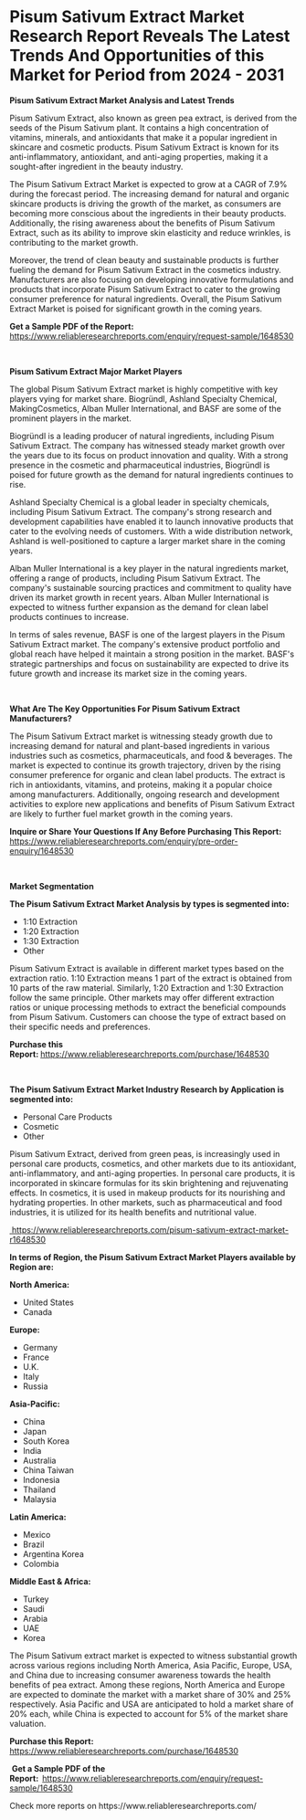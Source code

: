 <p><h1>Pisum Sativum Extract Market Research Report Reveals The Latest Trends And Opportunities of this Market for Period from 2024 - 2031</h1></p><p><strong>Pisum Sativum Extract Market Analysis and Latest Trends</strong></p>
<p><p>Pisum Sativum Extract, also known as green pea extract, is derived from the seeds of the Pisum Sativum plant. It contains a high concentration of vitamins, minerals, and antioxidants that make it a popular ingredient in skincare and cosmetic products. Pisum Sativum Extract is known for its anti-inflammatory, antioxidant, and anti-aging properties, making it a sought-after ingredient in the beauty industry.</p><p>The Pisum Sativum Extract Market is expected to grow at a CAGR of 7.9% during the forecast period. The increasing demand for natural and organic skincare products is driving the growth of the market, as consumers are becoming more conscious about the ingredients in their beauty products. Additionally, the rising awareness about the benefits of Pisum Sativum Extract, such as its ability to improve skin elasticity and reduce wrinkles, is contributing to the market growth.</p><p>Moreover, the trend of clean beauty and sustainable products is further fueling the demand for Pisum Sativum Extract in the cosmetics industry. Manufacturers are also focusing on developing innovative formulations and products that incorporate Pisum Sativum Extract to cater to the growing consumer preference for natural ingredients. Overall, the Pisum Sativum Extract Market is poised for significant growth in the coming years.</p></p>
<p><strong>Get a Sample PDF of the Report:&nbsp;</strong> <a href="https://www.reliableresearchreports.com/enquiry/request-sample/1648530">https://www.reliableresearchreports.com/enquiry/request-sample/1648530</a></p>
<p>&nbsp;</p>
<p><strong>Pisum Sativum Extract Major Market Players</strong></p>
<p><p>The global Pisum Sativum Extract market is highly competitive with key players vying for market share. Biogründl, Ashland Specialty Chemical, MakingCosmetics, Alban Muller International, and BASF are some of the prominent players in the market.</p><p>Biogründl is a leading producer of natural ingredients, including Pisum Sativum Extract. The company has witnessed steady market growth over the years due to its focus on product innovation and quality. With a strong presence in the cosmetic and pharmaceutical industries, Biogründl is poised for future growth as the demand for natural ingredients continues to rise.</p><p>Ashland Specialty Chemical is a global leader in specialty chemicals, including Pisum Sativum Extract. The company's strong research and development capabilities have enabled it to launch innovative products that cater to the evolving needs of customers. With a wide distribution network, Ashland is well-positioned to capture a larger market share in the coming years.</p><p>Alban Muller International is a key player in the natural ingredients market, offering a range of products, including Pisum Sativum Extract. The company's sustainable sourcing practices and commitment to quality have driven its market growth in recent years. Alban Muller International is expected to witness further expansion as the demand for clean label products continues to increase.</p><p>In terms of sales revenue, BASF is one of the largest players in the Pisum Sativum Extract market. The company's extensive product portfolio and global reach have helped it maintain a strong position in the market. BASF's strategic partnerships and focus on sustainability are expected to drive its future growth and increase its market size in the coming years.</p></p>
<p>&nbsp;</p>
<p><strong>What Are The Key Opportunities For Pisum Sativum Extract Manufacturers?</strong></p>
<p><p>The Pisum Sativum Extract market is witnessing steady growth due to increasing demand for natural and plant-based ingredients in various industries such as cosmetics, pharmaceuticals, and food & beverages. The market is expected to continue its growth trajectory, driven by the rising consumer preference for organic and clean label products. The extract is rich in antioxidants, vitamins, and proteins, making it a popular choice among manufacturers. Additionally, ongoing research and development activities to explore new applications and benefits of Pisum Sativum Extract are likely to further fuel market growth in the coming years.</p></p>
<p><strong>Inquire or Share Your Questions If Any Before Purchasing This Report:</strong> <a href="https://www.reliableresearchreports.com/enquiry/pre-order-enquiry/1648530">https://www.reliableresearchreports.com/enquiry/pre-order-enquiry/1648530</a></p>
<p>&nbsp;</p>
<p><strong>Market Segmentation</strong></p>
<p><strong>The Pisum Sativum Extract Market Analysis by types is segmented into:</strong></p>
<p><ul><li>1:10 Extraction</li><li>1:20 Extraction</li><li>1:30 Extraction</li><li>Other</li></ul></p>
<p><p>Pisum Sativum Extract is available in different market types based on the extraction ratio. 1:10 Extraction means 1 part of the extract is obtained from 10 parts of the raw material. Similarly, 1:20 Extraction and 1:30 Extraction follow the same principle. Other markets may offer different extraction ratios or unique processing methods to extract the beneficial compounds from Pisum Sativum. Customers can choose the type of extract based on their specific needs and preferences.</p></p>
<p><strong>Purchase this Report:&nbsp;</strong><a href="https://www.reliableresearchreports.com/purchase/1648530">https://www.reliableresearchreports.com/purchase/1648530</a></p>
<p>&nbsp;</p>
<p><strong>The Pisum Sativum Extract Market Industry Research by Application is segmented into:</strong></p>
<p><ul><li>Personal Care Products</li><li>Cosmetic</li><li>Other</li></ul></p>
<p><p>Pisum Sativum Extract, derived from green peas, is increasingly used in personal care products, cosmetics, and other markets due to its antioxidant, anti-inflammatory, and anti-aging properties. In personal care products, it is incorporated in skincare formulas for its skin brightening and rejuvenating effects. In cosmetics, it is used in makeup products for its nourishing and hydrating properties. In other markets, such as pharmaceutical and food industries, it is utilized for its health benefits and nutritional value.</p></p>
<p><a href="https://www.reliableresearchreports.com/pisum-sativum-extract-market-r1648530">&nbsp;https://www.reliableresearchreports.com/pisum-sativum-extract-market-r1648530</a></p>
<p><strong>In terms of Region, the Pisum Sativum Extract Market Players available by Region are:</strong></p>
<p>
    <p> <strong> North America: </strong>
        <ul>
            <li>United States</li>
            <li>Canada</li>
        </ul>
        </p> 
    <p> <strong> Europe: </strong>
        <ul>
            <li>Germany</li>
            <li>France</li>
            <li>U.K.</li>
            <li>Italy</li>
            <li>Russia</li>
        </ul>
        </p> 
    <p> <strong> Asia-Pacific: </strong>
        <ul>
            <li>China</li>
            <li>Japan</li>
            <li>South Korea</li>
            <li>India</li>
            <li>Australia</li>
            <li>China Taiwan</li>
            <li>Indonesia</li>
            <li>Thailand</li>
            <li>Malaysia</li>
        </ul>
        </p> 
    <p> <strong> Latin America: </strong>
        <ul>
            <li>Mexico</li>
            <li>Brazil</li>
            <li>Argentina Korea</li>
            <li>Colombia</li>
        </ul>
        </p> 
    <p> <strong> Middle East & Africa: </strong>
        <ul>
            <li>Turkey</li>
            <li>Saudi</li>
            <li>Arabia</li>
            <li>UAE</li>
            <li>Korea</li>
        </ul>
    </p>
    </p>
<p><p>The Pisum Sativum extract market is expected to witness substantial growth across various regions including North America, Asia Pacific, Europe, USA, and China due to increasing consumer awareness towards the health benefits of pea extract. Among these regions, North America and Europe are expected to dominate the market with a market share of 30% and 25% respectively. Asia Pacific and USA are anticipated to hold a market share of 20% each, while China is expected to account for 5% of the market share valuation.</p></p>
<p><strong>Purchase this Report: </strong><a href="https://www.reliableresearchreports.com/purchase/1648530">https://www.reliableresearchreports.com/purchase/1648530</a></p>
<p>&nbsp;<strong>Get a Sample PDF of the Report:&nbsp;&nbsp;</strong><a href="https://www.reliableresearchreports.com/enquiry/request-sample/1648530">https://www.reliableresearchreports.com/enquiry/request-sample/1648530</a></p>
<p><strong></strong></p>
<p>Check more reports on https://www.reliableresearchreports.com/</p>